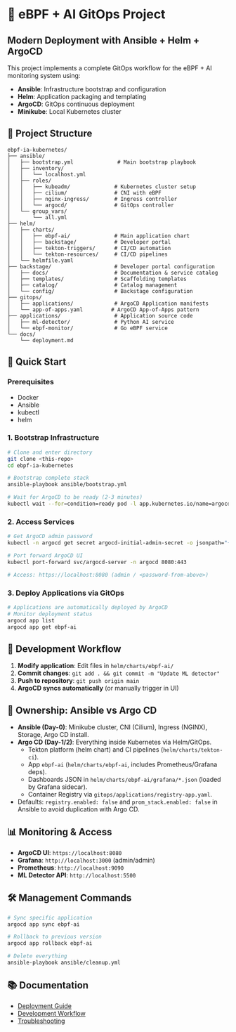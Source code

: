 # 🚀 eBPF + AI GitOps Project

## Modern Deployment with Ansible + Helm + ArgoCD

This project implements a complete GitOps workflow for the eBPF + AI monitoring system using:

- **Ansible**: Infrastructure bootstrap and configuration
- **Helm**: Application packaging and templating
- **ArgoCD**: GitOps continuous deployment
- **Minikube**: Local Kubernetes cluster

## 📁 Project Structure

```
ebpf-ia-kubernetes/
├── ansible/
│   ├── bootstrap.yml              # Main bootstrap playbook
│   ├── inventory/
│   │   └── localhost.yml
│   ├── roles/
│   │   ├── kubeadm/              # Kubernetes cluster setup
│   │   ├── cilium/               # CNI with eBPF
│   │   ├── nginx-ingress/        # Ingress controller
│   │   └── argocd/               # GitOps controller
│   └── group_vars/
│       └── all.yml
├── helm/
│   ├── charts/
│   │   ├── ebpf-ai/              # Main application chart
│   │   ├── backstage/            # Developer portal
│   │   ├── tekton-triggers/      # CI/CD automation
│   │   └── tekton-resources/     # CI/CD pipelines
│   └── helmfile.yaml
├── backstage/                    # Developer portal configuration
│   ├── docs/                     # Documentation & service catalog
│   ├── templates/                # Scaffolding templates
│   ├── catalog/                  # Catalog management
│   └── config/                   # Backstage configuration
├── gitops/
│   ├── applications/             # ArgoCD Application manifests
│   └── app-of-apps.yaml         # ArgoCD App-of-Apps pattern
├── applications/                 # Application source code
│   ├── ml-detector/              # Python AI service
│   └── ebpf-monitor/             # Go eBPF service
└── docs/
    └── deployment.md
```

## 🚀 Quick Start

### Prerequisites
- Docker
- Ansible
- kubectl
- helm

### 1. Bootstrap Infrastructure
```bash
# Clone and enter directory
git clone <this-repo>
cd ebpf-ia-kubernetes

# Bootstrap complete stack
ansible-playbook ansible/bootstrap.yml

# Wait for ArgoCD to be ready (2-3 minutes)
kubectl wait --for=condition=ready pod -l app.kubernetes.io/name=argocd-server -n argocd --timeout=300s
```

### 2. Access Services
```bash
# Get ArgoCD admin password
kubectl -n argocd get secret argocd-initial-admin-secret -o jsonpath="{.data.password}" | base64 -d

# Port forward ArgoCD UI
kubectl port-forward svc/argocd-server -n argocd 8080:443

# Access: https://localhost:8080 (admin / <password-from-above>)
```

### 3. Deploy Applications via GitOps
```bash
# Applications are automatically deployed by ArgoCD
# Monitor deployment status
argocd app list
argocd app get ebpf-ai
```

## 🔄 Development Workflow

1. **Modify application**: Edit files in `helm/charts/ebpf-ai/`
2. **Commit changes**: `git add . && git commit -m "Update ML detector"`
3. **Push to repository**: `git push origin main`
4. **ArgoCD syncs automatically** (or manually trigger in UI)

## 🧭 Ownership: Ansible vs Argo CD

- **Ansible (Day‑0)**: Minikube cluster, CNI (Cilium), Ingress (NGINX), Storage, Argo CD install.
- **Argo CD (Day‑1/2)**: Everything inside Kubernetes via Helm/GitOps.
  - Tekton platform (helm chart) and CI pipelines (`helm/charts/tekton-ci`).
  - App `ebpf-ai` (`helm/charts/ebpf-ai`, includes Prometheus/Grafana deps).
  - Dashboards JSON in `helm/charts/ebpf-ai/grafana/*.json` (loaded by Grafana sidecar).
  - Container Registry via `gitops/applications/registry-app.yaml`.
- Defaults: `registry.enabled: false` and `prom_stack.enabled: false` in Ansible to avoid duplication with Argo CD.

## 📊 Monitoring & Access

- **ArgoCD UI**: `https://localhost:8080`
- **Grafana**: `http://localhost:3000` (admin/admin)
- **Prometheus**: `http://localhost:9090`
- **ML Detector API**: `http://localhost:5500`

## 🛠️ Management Commands

```bash
# Sync specific application
argocd app sync ebpf-ai

# Rollback to previous version
argocd app rollback ebpf-ai

# Delete everything
ansible-playbook ansible/cleanup.yml
```

## 📚 Documentation

- [Deployment Guide](docs/deployment.md)
- [Development Workflow](docs/development.md)
- [Troubleshooting](docs/troubleshooting.md)
